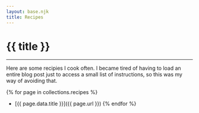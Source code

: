 ```yaml
---
layout: base.njk
title: Recipes
---
```


# {{ title }}
<hr/>

Here are some recipies I cook often. I became tired of having to load an entire
blog post just to access a small list of instructions, so this was my way of avoiding that.

{% for page in collections.recipes %}
- [{{ page.data.title }}]({{ page.url }}) 
{% endfor %}
